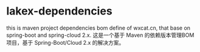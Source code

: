 # lakex-dependencies
this is maven project dependencies bom define of wxcat.cn, that base on spring-boot and spring-cloud 2.x.         这是一个基于 Maven 的依赖版本管理BOM项目，基于 Spring-Boot/Cloud 2.x 的解决方案。
